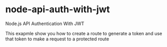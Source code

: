 # node-api-auth-with-jwt
Node.js API Authentication With JWT

This exapmle show you how to create a route to generate a token and use that token to make a request to a protected route
